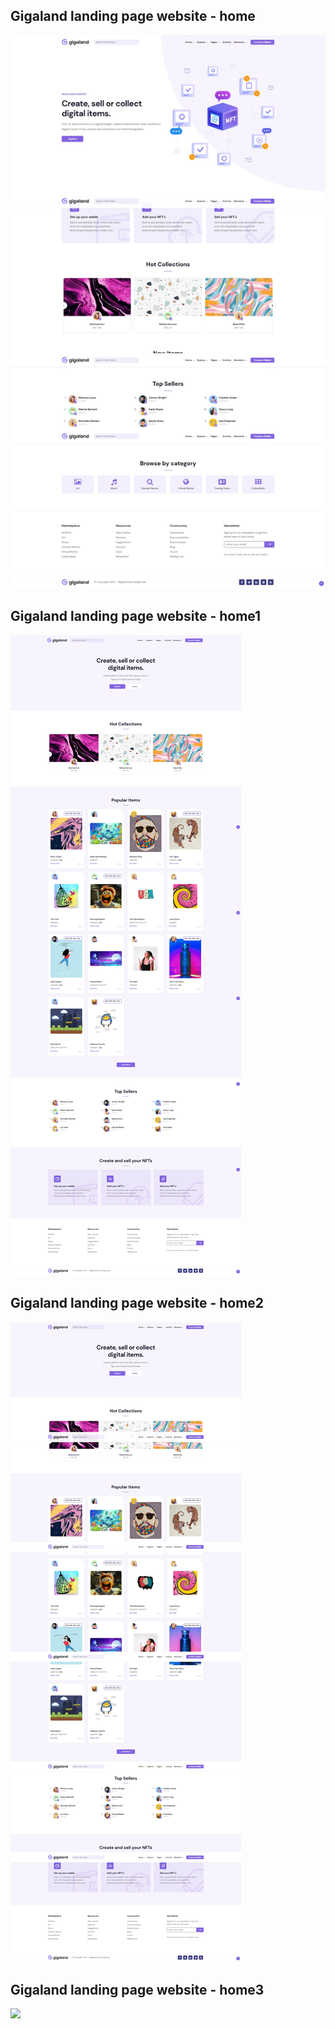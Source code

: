 <h2>Gigaland landing page website - home</h2>
<img src="https://github.com/Magic-ca/nft-minting-site-theme-gagaland/blob/master/gigaland-nft-website-theme/gigaland-landingpage/screenshot.png" style="width:100;" />
<h2>Gigaland landing page website - home1</h2>
<img src="https://github.com/Magic-ca/nft-minting-site-theme-gagaland/blob/master/gigaland-nft-website-theme/gigaland-landingpage/screenshot01.png" style="width:100;" />
<h2>Gigaland landing page website - home2</h2>
<img src="https://github.com/Magic-ca/nft-minting-site-theme-gagaland/blob/master/gigaland-nft-website-theme/gigaland-landingpage/screenshot02.png" style="width:100;" />
<h2>Gigaland landing page website - home3</h2>
<img src="https://github.com/Magic-ca/nft-minting-site-theme-gagaland/blob/master/gigaland-nft-website-theme/gigaland-landingpage/screenshot03.png" style="width:100;" />